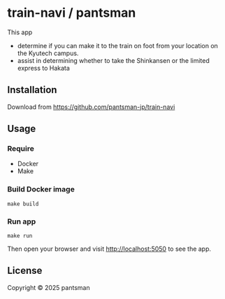 # train-navi / pantsman

This app
- determine if you can make it to the train on foot from your location on the Kyutech campus.
- assist in determining whether to take the Shinkansen or the limited express to Hakata

## Installation
Download from https://github.com/pantsman-jp/train-navi

## Usage
### Require
- Docker
- Make

### Build Docker image
```shell
make build
```

### Run app
```shell
make run
```
Then open your browser and visit <http://localhost:5050> to see the app.


## License
Copyright © 2025 pantsman